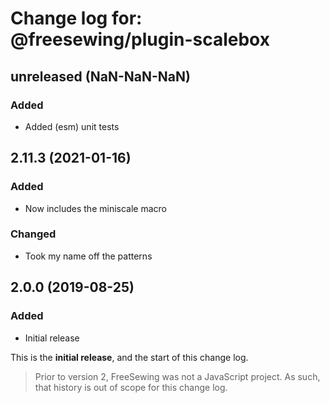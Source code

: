 # Change log for: @freesewing/plugin-scalebox


## unreleased (NaN-NaN-NaN)

### Added

 - Added (esm) unit tests

## 2.11.3 (2021-01-16)

### Added

 - Now includes the miniscale macro

### Changed

 - Took my name off the patterns

## 2.0.0 (2019-08-25)

### Added

 - Initial release


This is the **initial release**, and the start of this change log.

> Prior to version 2, FreeSewing was not a JavaScript project.
> As such, that history is out of scope for this change log.

